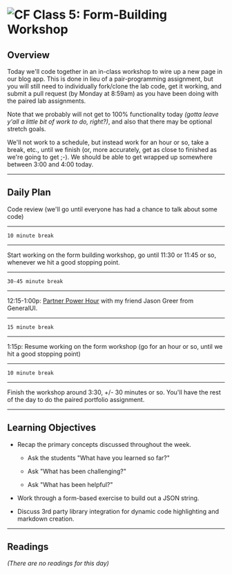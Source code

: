 ![CF](https://i.imgur.com/7v5ASc8.png)  Class 5: Form-Building Workshop
=======
## Overview
<!-- Provide a general overview of the daily concepts and processes that will be covered in lectures and labs -->

Today we'll code together in an in-class workshop to wire up a new page in our blog app. This is done in lieu of a pair-programming assignment, but you will still need to individually fork/clone the lab code, get it working, and submit a pull request (by Monday at 8:59am) as you have been doing with the paired lab assignments.

Note that we probably will not get to 100% functionality today *(gotta leave y'all a little bit of work to do, right?)*, and also that there may be optional stretch goals.

We'll not work to a schedule, but instead work for an hour or so, take a break, etc., until we finish (or, more accurately, get as close to finished as we're going to get ;-). We should be able to get wrapped up somewhere between 3:00 and 4:00 today.

---

## Daily Plan

Code review (we'll go until everyone has had a chance to talk about some code)

---

  ```10 minute break```

---

Start working on the form building workshop, go until 11:30 or 11:45 or so, whenever we hit a good stopping point.

---

  ```30-45 minute break```

---

12:15-1:00p: [Partner Power Hour](https://www.eventbrite.com/e/partner-power-hour-tips-for-scoring-your-first-role-as-a-software-developer-tickets-34526163685) with my friend Jason Greer from GeneralUI.

---

  ```15 minute break```

---

1:15p: Resume working on the form workshop (go for an hour or so, until we hit a good stopping point)

---

  ```10 minute break```

---

Finish the workshop around 3:30, +/- 30 minutes or so. You'll have the rest of the day to do the paired portfolio assignment.

---


## Learning Objectives
<!--
ABCD:
  Audience: Program participants
  Behavior: Expected learning/behavior changes/results
  Condition:
    Circumstances that lead to change/result
    When change/result are expected to occur
  Degree: How much change occurs (%) for how many participants (#)
-->

* Recap the primary concepts discussed throughout the week.

    * Ask the students "What have you learned so far?"

    * Ask "What has been challenging?"

    * Ask "What has been helpful?"

* Work through a form-based exercise to build out a JSON string.

* Discuss 3rd party library integration for dynamic code highlighting and markdown creation.

---

## Readings
<!-- List of readings required for this content; readings being completed by the start of this lecture -->

*(There are no readings for this day)*
